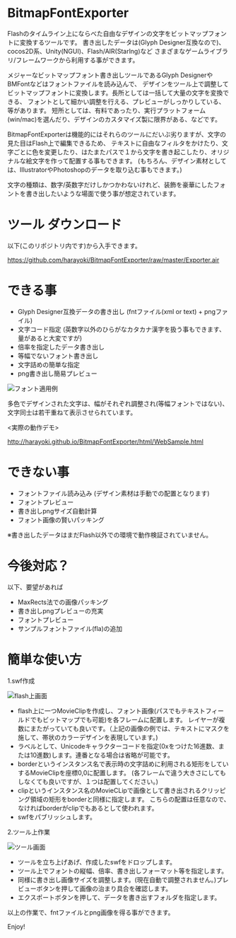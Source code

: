 BitmapFontExporter
==================

Flashのタイムライン上にならべた自由なデザインの文字をビットマップフォントに変換するツールです。
書き出したデータは(Glyph Designer互換なので)、cocos2D系、Unity(NGUI)、Flash/AIR(Starlng)など
さまざまなゲームライブラリ/フレームワークから利用する事ができます。

メジャーなビットマップフォント書き出しツールであるGlyph DesignerやBMFontなどはフォントファイルを読み込んで、
デザインをツール上で調整してビットマップフォントに変換します。長所としては一括して大量の文字を変換できる、
フォントとして細かい調整を行える、プレビューがしっかりしている、等があります。
短所としては、有料であったり、実行プラットフォーム(win/mac)を選んだり、デザインのカスタマイズ製に限界がある、などです。

BitmapFontExporterは機能的にはそれらのツールにだいぶ劣りますが、文字の見た目はFlash上で編集できるため、
テキストに自由なフィルタをかけたり、文字ごとに色を変更したり、はたまたパスで１から文字を書き起こしたり、オリジナルな絵文字を作って配置する事もできます。
(もちろん、デザイン素材としては、IllustratorやPhotoshopのデータを取り込む事もできます。)

文字の種類は、数字/英数字だけしかつかわないけれど、装飾を豪華にしたフォントを書き出したいような場面で使う事が想定されています。

ツール ダウンロード
==================

以下(このリポジトリ内です)から入手できます。

https://github.com/harayoki/BitmapFontExporter/raw/master/Exporter.air


できる事
=========

* Glyph Designer互換データの書き出し (fntファイル(xml or text) + pngファイル)
* 文字コード指定 (英数字以外のひらがなカタカナ漢字を扱う事もできます、量があると大変ですが)
* 倍率を指定したデータ書き出し
* 等幅でないフォント書き出し
* 文字詰めの簡単な指定
* png書き出し簡易プレビュー

![フォント適用例](https://raw2.github.com/harayoki/BitmapFontExporter/master/html/cap3.png)

多色でデザインされた文字は、幅がそれぞれ調整され(等幅フォントではない)、文字同士は若干重ねて表示させられています。

<実際の動作デモ>

http://harayoki.github.io/BitmapFontExporter/html/WebSample.html

できない事
=========

* フォントファイル読み込み (デザイン素材は手動での配置となります)
* フォントプレビュー
* 書き出しpngサイズ自動計算
* フォント画像の賢いパッキング

※書き出したデータはまだFlash以外での環境で動作検証されていません。

今後対応？
=========

以下、要望があれば
* MaxRects法での画像パッキング
* 書き出しpngプレビューの充実
* フォントプレビュー
* サンプルフォントファイル(fla)の追加


簡単な使い方
=========

1.swf作成

![flash上画面](https://raw2.github.com/harayoki/BitmapFontExporter/master/html/cap2.jpg)

* flash上に一つMovieClipを作成し、フォント画像(パスでもテキストフィールドでもビットマップでも可能)を各フレームに配置します。
  レイヤーが複数にまたがっていても良いです。（上記の画像の例では、テキストにマスクを施して、帯状のカラーデザインを表現しています。)
* ラベルとして、Unicodeキャラクターコードを指定(0xをつけた16進数、または10進数)します。連番となる場合は省略が可能です。
* borderというインスタンス名で表示時の文字詰めに利用される矩形をしていするMovieClipを座標0,0に配置します。
  (各フレームで違う大きさにしてもしなくても良いですが、１つは配置してください。)
* clipというインスタンス名のMovieCLipで画像として書き出されるクリッピング領域の矩形をborderと同様に指定します。
  こちらの配置は任意なので、なければborderがclipでもあるとして使われます。
* swfをパブリッシュします。

2.ツール上作業

![ツール画面](https://raw2.github.com/harayoki/BitmapFontExporter/master/html/cap1.png)

* ツールを立ち上げあげ、作成したswfをドロップします。
* ツール上でフォントの縦幅、倍率、書き出しフォーマット等を指定します。
* 同様に書き出し画像サイズを調整します。(現在自動で調整されません。)プレビューボタンを押して画像の治まり具合を確認します。
* エクスポートボタンを押して、データを書き出すフォルダを指定します。

以上の作業で、fntファイルとpng画像を得る事ができます。

Enjoy!


